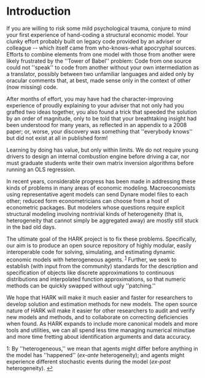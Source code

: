# Introduction

If you are willing to risk some mild psychological trauma, conjure to mind your first experience of hand-coding a structural economic model.  Your clunky effort probably built on legacy code provided by an adviser or colleague -- which itself came from who-knows-what apocryphal sources.  Efforts to combine elements from one model with those from another were likely frustrated by the ''Tower of Babel'' problem: Code from one source could not ''speak'' to code from another without your own intermediation as a translator, possibly between two unfamiliar languages and aided only by oracular comments that, at best, made sense only in the context of other (now missing) code.

After months of effort, you may have had the character-improving experience of proudly explaining to your adviser that not only had you grafted two ideas together, you also found a trick that speeded the solution by an order of magnitude, only to be told that your breathtaking insight had been understood for many years, as reflected in an appendix to a 2008 paper; or, worse, your discovery was something that ''everybody knows'' but did not exist at all in published form!

Learning by doing has value, but only within limits.  We do not require young drivers to design an internal combustion engine before driving a car, nor must graduate students write their own matrix inversion algorithms before running an OLS regression.

In recent years, considerable progress has been made in addressing these kinds of problems in many areas of economic modeling.  Macroeconomists using representative agent models can send Dynare model files to each other; reduced form econometricians can choose from a host of econometric packages.  But modelers whose questions require explicit structural modeling involving nontrivial kinds of heterogeneity (that is, heterogeneity that cannot simply be aggregated away) are mostly still stuck in the bad old days.

The ultimate goal of the HARK project is to fix these problems.  Specifically, our aim is to produce an open source repository of highly modular, easily interoperable code for solving, simulating, and estimating dynamic economic models with heterogeneous agents.<sup id = "intro1"> [1](#footnote_intro1)</sup> Further, we seek to establish (with input from the community) standards for the description and specification of objects like discrete approximations to continuous distributions and interpolated function approximations, so that numeric methods can be quickly swapped without ugly ''patching.''

We hope that HARK will make it much easier and faster for researchers to develop solution and estimation methods for new models.  The open source nature of HARK will make it easier for other researchers to audit and verify new models and methods, and to collaborate on correcting deficiencies when found.  As HARK expands to include more canonical models and more tools and utilities, we can all spend less time managing numerical minutiae and more time fretting about identification arguments and data accuracy.

<a name="footnote_intro1">1</a>: By ''heterogeneous,'' we mean that agents might differ before anything in the model has ''happened'' (*ex-ante* heterogeneity); and agents might experience different stochastic events during the model (*ex-post* heterogeneity). [↩](#intro1)
